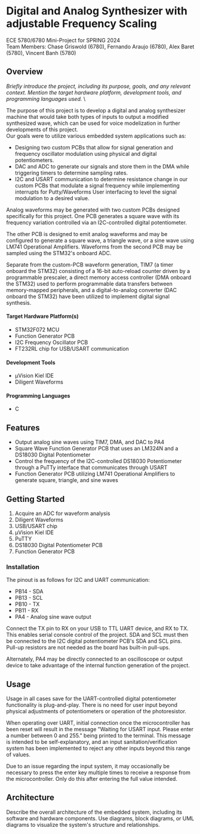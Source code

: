 # Digital and Analog Synthesizer with adjustable Frequency Scaling
ECE 5780/6780 Mini-Project for SPRING 2024 \
Team Members: Chase Griswold (6780), Fernando Araujo (6780), Alex Baret (5780), Vincent Banh (5780)

## Overview
_Briefly introduce the project, including its purpose, goals, and any relevant context. Mention the target hardware platform, development tools, and programming languages used._ \

The purpose of this project is to develop a digital and analog synthesizer machine that would take both types of inputs to output a modified synthesized wave, which can be used for voice modelization in further developments of this project. \
Our goals were to utilize various embedded system applications such as:
- Designing two custom PCBs that allow for signal generation and frequency oscillator modulation using physical and digital potentiometers.
- DAC and ADC to generate our signals and store them in the DMA while triggering timers to determine sampling rates.
- I2C and USART communication to determine resistance change in our custom PCBs that modulate a signal frequency while implementing interrupts for Putty/Waveforms User interfacing to level the signal modulation to a desired value.

Analog waveforms may be generated with two custom PCBs designed specifically for this project. One PCB generates a square wave with its frequency variation controlled via an I2C-controlled digital potentiometer. 

The other PCB is designed to emit analog waveforms and may be configured to generate a square wave, a triangle wave, or a sine wave using LM741 Operational Amplifiers. Waveforms from the second PCB may be sampled using the STM32's onboard ADC. 

Separate from the custom-PCB waveform generation, TIM7 (a timer onboard the STM32) consisting of a 16-bit auto-reload counter driven by a programmable
prescaler, a direct memory access controller (DMA onboard the STM32) used to perform programmable data transfers between memory-mapped peripherals, and a digital-to-analog converter (DAC onboard the STM32) have been utilized to implement digital signal synthesis.

#### Target Hardware Platform(s) ####
- STM32F072 MCU
- Function Generator PCB
- I2C Frequency Oscillator PCB
- FT232RL chip for USB/USART communication
#### Development Tools ####
- μVision Kiel IDE
- Diligent Waveforms 
#### Programming Languages ####
- C 

## Features

- Output analog sine waves using TIM7, DMA, and DAC to PA4
- Square Wave Function Generator PCB that uses an LM324N and a DS18030 Digital Potentiometer
- Control the frequency of the I2C-controlled DS18030 Potentiometer through a PuTTy interface that communicates through USART
- Function Generator PCB utilizing LM741 Operational Amplifiers to generate square, triangle, and sine waves

## Getting Started
1) Acquire an ADC for waveform analysis
2) Diligent Waveforms 
3) USB/USART chip
4) μVision Kiel IDE
5) PuTTY
6) DS18030 Digital Potentiometer PCB
7) Function Generator PCB

### Installation
The pinout is as follows for I2C and UART communication:
- PB14 - SDA
- PB13 - SCL
- PB10 - TX
- PB11 - RX
- PA4 - Analog sine wave output

Connect the TX pin to RX on your USB to TTL UART device, and RX to TX. This enables serial console control of the project. SDA and SCL must then be connected to the I2C digital potentiometer PCB's SDA and SCL pins. Pull-up resistors are not needed as the board has built-in pull-ups.

Alternately, PA4 may be directly connected to an oscilloscope or output device to take advantage of the internal function generation of the project.

## Usage
Usage in all cases save for the UART-controlled digital potentiometer functionality is plug-and-play. There is no need for user input beyond physical adjustments of potentiometers or operation of the photoresistor.

When operating over UART, initial connection once the microcontroller has been reset will result in the message "Waiting for USART input. Please enter a number between 0 and 255." being printed to the terminal. This message is intended to be self-explanatory, and an input sanitation/verification system has been implemented to reject any other inputs beyond this range of values.

Due to an issue regarding the input system, it may occasionally be necessary to press the enter key multiple times to receive a response from the microcontroller. Only do this after entering the full value intended.

## Architecture
Describe the overall architecture of the embedded system, including its software and hardware components. Use diagrams, block diagrams, or UML diagrams to visualize the system's structure and relationships.

